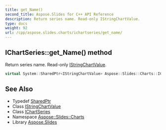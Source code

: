 ```yaml
---
title: get_Name()
second_title: Aspose.Slides for C++ API Reference
description: Return series name. Read-only IStringChartValue.
type: docs
weight: 92
url: /cpp/aspose.slides.charts/ichartseries/get_name/
---
```

## IChartSeries::get_Name() method


Return series name. Read-only [IStringChartValue](../../istringchartvalue/).

```cpp
virtual System::SharedPtr<IStringChartValue> Aspose::Slides::Charts::IChartSeries::get_Name()=0
```

## See Also

* Typedef [SharedPtr](../../system/sharedptr/)
* Class [IStringChartValue](../istringchartvalue/)
* Class [IChartSeries](./)
* Namespace [Aspose::Slides::Charts](../)
* Library [Aspose.Slides](../../)